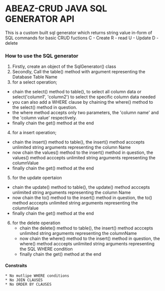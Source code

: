 # ABEAZ-CRUD JAVA SQL GENERATOR API
This is a custom built sql generator which returns string value in-form of SQL commands for basic CRUD fuctions
C - Create
R - read
U - Update
D - delete

### How to use the SQL generator

1. Firstly, create an object of the SqlGenerator() class
2. Secondly, Call the table() method with argument representing the Database Table Name
3. for a select operation;
 - chain the select() method to table(),  to select all column data or select('column1', 'column2') to select the specific column data needed
 - you can also add a WHERE clause by chaining the where() method to the select() method in question.
 - the where method accepts only two parameters, the 'column name' and the 'column value' respectively.
 - finally chain the get() method at the end

4. for a insert operation;
 - chain the insert() method to table(),  the insert() method acccepts unlimited string arguments representing the column Name
 - now chain the values() method to the insert() method in question, the values() method acccepts unlimited string arguments representing the columnValue
 - finally chain the get() method at the end

5. for the update opertaion
 - chain the update() method to table(),  the update() method acccepts unlimited string arguments representing the column Name
 - now chain the to() method to the insert() method in question, the to() method acccepts unlimited string arguments representing the columnValue
 - finally chain the get() method at the end

 6. for the delete operation
    - chain the delete() method to table(),  the insert() method acccepts unlimited string arguments representing the columnName
    - now chain the where() method to the insert() method in question, the where() method acccepts unlimited string arguments representing the SQL WHERE condition
    - finally chain the get() method at the end

#### Constraits
    * No mutlipe WHERE conditions
    * No JOIN CLAUSES
    * No ORDER BY CLAUSES